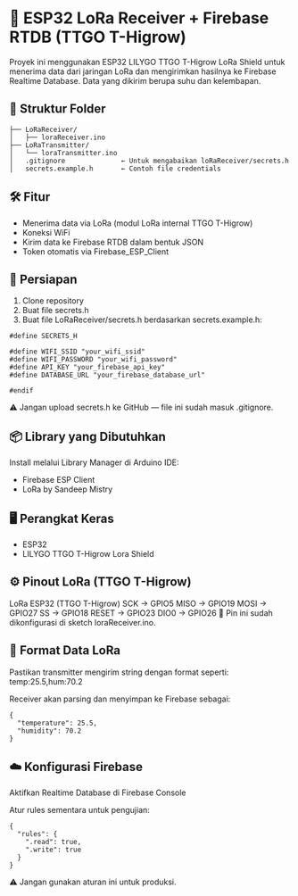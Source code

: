 # 🌱 ESP32 LoRa Receiver + Firebase RTDB (TTGO T-Higrow)
Proyek ini menggunakan ESP32 LILYGO TTGO T-Higrow LoRa Shield untuk menerima data dari jaringan LoRa dan mengirimkan hasilnya ke Firebase Realtime Database. Data yang dikirim berupa suhu dan kelembapan.

## 📂 Struktur Folder
```LoRa/
├── LoRaReceiver/
│   ├── loraReceiver.ino
├── LoRaTransmitter/
│   └── loraTransmitter.ino
│   .gitignore              ← Untuk mengabaikan loRaReceiver/secrets.h
│   secrets.example.h       ← Contoh file credentials
```
## 🛠️ Fitur
- Menerima data via LoRa (modul LoRa internal TTGO T-Higrow)
- Koneksi WiFi
- Kirim data ke Firebase RTDB dalam bentuk JSON
- Token otomatis via Firebase_ESP_Client

## 🔧 Persiapan
1. Clone repository
2. Buat file secrets.h
3. Buat file LoRaReceiver/secrets.h berdasarkan secrets.example.h:

```#ifndef SECRETS_H
#define SECRETS_H

#define WIFI_SSID "your_wifi_ssid"
#define WIFI_PASSWORD "your_wifi_password"
#define API_KEY "your_firebase_api_key"
#define DATABASE_URL "your_firebase_database_url"

#endif
```

⚠️ Jangan upload secrets.h ke GitHub — file ini sudah masuk .gitignore.

## 📦 Library yang Dibutuhkan
Install melalui Library Manager di Arduino IDE:
- Firebase ESP Client
- LoRa by Sandeep Mistry

## 🖥️ Perangkat Keras
- ESP32
- LILYGO TTGO T-Higrow Lora Shield 


## ⚙️ Pinout LoRa (TTGO T-Higrow)
LoRa        ESP32 (TTGO T-Higrow)
SCK   →     GPIO5
MISO  →     GPIO19
MOSI  →     GPIO27
SS    →     GPIO18
RESET →     GPIO23
DIO0  →     GPIO26
📝 Pin ini sudah dikonfigurasi di sketch loraReceiver.ino.

## 📡 Format Data LoRa
Pastikan transmitter mengirim string dengan format seperti: temp:25.5,hum:70.2

Receiver akan parsing dan menyimpan ke Firebase sebagai:

```
{
  "temperature": 25.5,
  "humidity": 70.2
}
```
## ☁️ Konfigurasi Firebase
Aktifkan Realtime Database di Firebase Console

Atur rules sementara untuk pengujian:

```
{
  "rules": {
    ".read": true,
    ".write": true
  }
}
```
⚠️ Jangan gunakan aturan ini untuk produksi.
